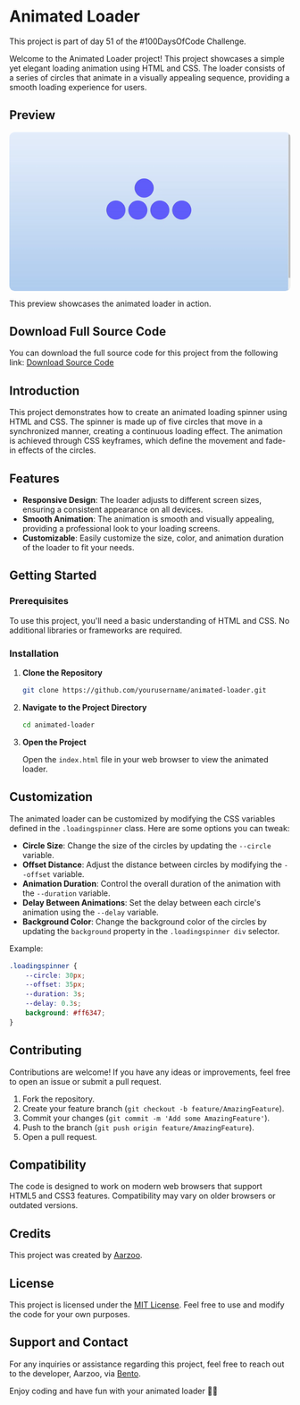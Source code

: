 # Animated Loader

This project is part of day 51 of the #100DaysOfCode Challenge.

Welcome to the Animated Loader project! This project showcases a simple yet elegant loading animation using HTML and CSS. The loader consists of a series of circles that animate in a visually appealing sequence, providing a smooth loading experience for users.

## Preview

<div style="display: flex; align-items: center; justify-content: center; width: 100%; border-radius: 0.6rem;">
    <img src="preview.gif" alt="preview GIF" width="100%" height="100%" style="overflow: none; border-radius: inherit;"/>
</div>

This preview showcases the animated loader in action.

## Download Full Source Code

You can download the full source code for this project from the following link: [Download Source Code](https://t.me/CodeWithAarzoo)

## Introduction

This project demonstrates how to create an animated loading spinner using HTML and CSS. The spinner is made up of five circles that move in a synchronized manner, creating a continuous loading effect. The animation is achieved through CSS keyframes, which define the movement and fade-in effects of the circles.

## Features

- **Responsive Design**: The loader adjusts to different screen sizes, ensuring a consistent appearance on all devices.
- **Smooth Animation**: The animation is smooth and visually appealing, providing a professional look to your loading screens.
- **Customizable**: Easily customize the size, color, and animation duration of the loader to fit your needs.

## Getting Started

### Prerequisites

To use this project, you'll need a basic understanding of HTML and CSS. No additional libraries or frameworks are required.

### Installation

1. **Clone the Repository**

   ```bash
   git clone https://github.com/yourusername/animated-loader.git
   ```

2. **Navigate to the Project Directory**

   ```bash
   cd animated-loader
   ```

3. **Open the Project**

   Open the `index.html` file in your web browser to view the animated loader.

## Customization

The animated loader can be customized by modifying the CSS variables defined in the `.loadingspinner` class. Here are some options you can tweak:

- **Circle Size**: Change the size of the circles by updating the `--circle` variable.
- **Offset Distance**: Adjust the distance between circles by modifying the `--offset` variable.
- **Animation Duration**: Control the overall duration of the animation with the `--duration` variable.
- **Delay Between Animations**: Set the delay between each circle's animation using the `--delay` variable.
- **Background Color**: Change the background color of the circles by updating the `background` property in the `.loadingspinner div` selector.

Example:

```css
.loadingspinner {
    --circle: 30px;
    --offset: 35px;
    --duration: 3s;
    --delay: 0.3s;
    background: #ff6347;
}
```

## Contributing

Contributions are welcome! If you have any ideas or improvements, feel free to open an issue or submit a pull request.

1. Fork the repository.
2. Create your feature branch (`git checkout -b feature/AmazingFeature`).
3. Commit your changes (`git commit -m 'Add some AmazingFeature'`).
4. Push to the branch (`git push origin feature/AmazingFeature`).
5. Open a pull request.

## Compatibility

The code is designed to work on modern web browsers that support HTML5 and CSS3 features. Compatibility may vary on older browsers or outdated versions.

## Credits

This project was created by [Aarzoo](https://x.com/withaarzoo).

## License

This project is licensed under the [MIT License](LICENSE). Feel free to use and modify the code for your own purposes.

## Support and Contact

For any inquiries or assistance regarding this project, feel free to reach out to the developer, Aarzoo, via [Bento](https://bento.me/withaarzoo).

Enjoy coding and have fun with your animated loader 🔵✨
